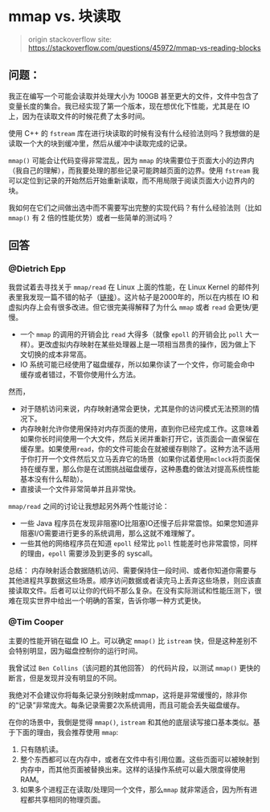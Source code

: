 # mmap vs. 块读取

> origin stackoverflow site: https://stackoverflow.com/questions/45972/mmap-vs-reading-blocks

## 问题：

我正在编写一个可能会读取并处理大小为 100GB 甚至更大的文件，文件中包含了变量长度的集合。我已经实现了第一个版本，现在想优化下性能，尤其是在 IO 上，因为在读取文件的时候花费了太多时间。

使用 C++ 的 `fstream` 库在进行块读取的时候有没有什么经验法则吗？我想做的是读取一个大的块到缓冲里，然后从缓冲中读取完成的记录。

`mmap()` 可能会让代码变得非常混乱，因为 `mmap` 的块需要位于页面大小的边界内（我自己的理解），而我要处理的那些记录可能跨越页面的边界。使用 `fstream` 我可以定位到记录的开始然后开始重新读取，而不用局限于阅读页面大小边界内的块。

我如何在它们之间做出选中而不需要写出完整的实现代码？有什么经验法则（比如 `mmap()` 有 2 倍的性能优势）或者一些简单的测试吗？

## 回答

### @Dietrich Epp

我尝试着去寻找关于 `mmap/read` 在 Linux 上面的性能，在 Linux Kernel 的邮件列表里我发现一篇不错的帖子（[链接](http://marc.info/?l=linux-kernel&m=95496636207616&w=2)）。这片帖子是2000年的，所以在内核在 IO 和虚拟内存上会有很多改进。但它很完美得解释了为什么 `mmap` 或者 `read` 会更快/更慢。

- 一个 `mmap` 的调用的开销会比 `read` 大得多（就像 `epoll` 的开销会比 `poll` 大一样）。更改虚拟内存映射在某些处理器上是一项相当昂贵的操作，因为做上下文切换的成本非常高。
- IO 系统可能已经使用了磁盘缓存，所以如果你读了一个文件，你可能会命中缓存或者错过，不管你使用什么方法。

然而，

- 对于随机访问来说，内存映射通常会更快，尤其是你的访问模式无法预测的情况下。
- 内存映射允许你使用保持对内存页面的使用，直到你已经完成工作。这意味着如果你长时间使用一个大文件，然后关闭并重新打开它，该页面会一直保留在缓存里。如果使用`read`，你的文件可能会在就被缓存剔除了。这种方法不适用于你打开一个文件然后又立马丢弃它的场景（如果你试着使用`mclock`将页面保持在缓存里，那么你是在试图挑战磁盘缓存，这种愚蠢的做法对提高系统性能基本没有什么帮助）。
- 直接读一个文件非常简单并且非常快。

`mmap/read` 之间的讨论让我想起另外两个性能讨论：

- 一些 Java 程序员在发现非阻塞IO比阻塞IO还慢子后非常震惊。如果您知道非阻塞I/O需要进行更多的系统调用，那么这就不难理解了。
- 一些其他的网络程序员在知道 `epoll` 经常比 `poll` 性能差时也非常震惊，同样的理由，`epoll` 需要涉及到更多的 syscall。

总结：
内存映射适合数据随机访问、需要保持住一段时间、或者你知道你需要与其他进程共享数据这些场景。顺序访问数据或者读完马上丢弃这些场景，则应该直接读取文件。后者可以让你的代码不那么复杂。在没有实际测试和性能压测下，很难在现实世界中给出一个明确的答案，告诉你哪一种方式更快。

### @Tim Cooper

主要的性能开销在磁盘 IO 上。可以确定 `mmap()` 比 `istream` 快，但是这种差别不会特别明显，因为磁盘控制你的运行时间。

我曾试过 `Ben Collins`（该问题的其他回答） 的代码片段，以测试 `mmap()` 更快的断言，但是发现并没有明显的不同。

我绝对不会建议你将每条记录分别映射成mmap，这将是非常缓慢的，除非你的“记录”非常庞大。每条记录需要2次系统调用，而且可能会丢失磁盘缓存。

在你的场景中，我倒是觉得 `mmap()`, `istream` 和其他的底层读写接口基本类似。基于下面的理由，我会推荐使用 `mmap`:

1. 只有随机读。
2. 整个东西都可以在内存中，或者在文件中有引用位置。这些页面可以被映射到内存中，而其他页面被替换出来。这样的话操作系统可以最大限度得使用 RAM。
3. 如果多个进程正在读取/处理同一个文件，那么`mmap` 就非常适合，因为所有进程都共享相同的物理页面。
